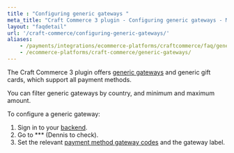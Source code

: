 ```yaml
---
title : "Configuring generic gateways "
meta_title: "Craft Commerce 3 plugin - Configuring generic gateways - MultiSafepay Docs"
layout: "faqdetail"
url: '/craft-commerce/configuring-generic-gateways/'
aliases:
    - /payments/integrations/ecommerce-platforms/craftcommerce/faq/generic-gateways/
    - /ecommerce-platforms/craft-commerce/generic-gateways/
---
```


The Craft Commerce 3 plugin offers [generic gateways](/developer/generic-gateways/) and generic gift cards, which support all payment methods.

You can filter generic gateways by country, and minimum and maximum amount.

To configure a generic gateway:

1. Sign in to your [backend](/glossaries/multisafepay-glossary/#backend). 
2. Go to *** (Dennis to check).
3. Set the relevant [payment method gateway codes](/developer/gateway-codes) and the gateway label. 


